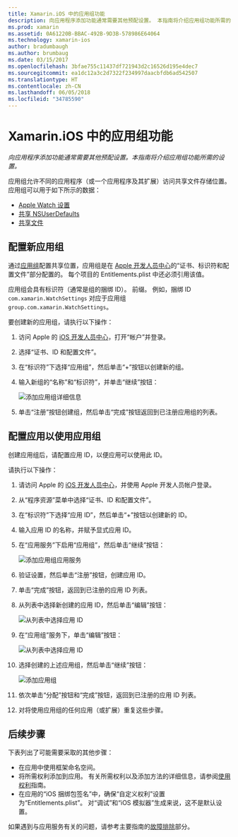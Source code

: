 ```yaml
---
title: Xamarin.iOS 中的应用组功能
description: 向应用程序添加功能通常需要其他预配设置。 本指南将介绍应用组功能所需的设置。
ms.prod: xamarin
ms.assetid: 0A61220B-BBAC-492B-9D3B-578986E64064
ms.technology: xamarin-ios
author: bradumbaugh
ms.author: brumbaug
ms.date: 03/15/2017
ms.openlocfilehash: 3bfae755c11437df721943d2c16526d195e4dec7
ms.sourcegitcommit: ea1dc12a3c2d7322f234997daacbfdb6ad542507
ms.translationtype: HT
ms.contentlocale: zh-CN
ms.lasthandoff: 06/05/2018
ms.locfileid: "34785590"
---
```

# <a name="app-group-capabilities-in-xamarinios"></a>Xamarin.iOS 中的应用组功能

_向应用程序添加功能通常需要其他预配设置。本指南将介绍应用组功能所需的设置。_

应用组允许不同的应用程序（或一个应用程序及其扩展）访问共享文件存储位置。 应用组可以用于如下所示的数据：

*   [Apple Watch 设置](~/ios/watchos/app-fundamentals/settings.md)
*   [共享 NSUserDefaults](~/ios/app-fundamentals/user-defaults.md)
*   [共享文件](~/ios/watchos/app-fundamentals/parent-app.md#files)

## <a name="configure-a-new-app-group"></a>配置新应用组

通过[应用组](https://developer.apple.com/library/content/documentation/Miscellaneous/Reference/EntitlementKeyReference/Chapters/EnablingAppSandbox.html#//apple_ref/doc/uid/TP40011195-CH4-SW19)配置共享位置，应用组是在 [Apple 开发人员中心](https://developer.apple.com/account/)的“证书、标识符和配置文件”部分配置的。 每个项目的 Entitlements.plist 中还必须引用该值。

应用组会具有标识符（通常是组的捆绑 ID）。 前缀。 例如，捆绑 ID `com.xamarin.WatchSettings` 对应于应用组 `group.com.xamarin.WatchSettings`。

要创建新的应用组，请执行以下操作：

1.  访问 Apple 的 [iOS 开发人员中心](https://developer.apple.com/account/)，打开“帐户”并登录。
2.  选择“证书、ID 和配置文件”。
3.  在“标识符”下选择“应用组”，然后单击“+”按钮以创建新的组。
4.  输入新组的“名称”和“标识符”，并单击“继续”按钮： 
   
    ![添加应用组详细信息](app-groups-capabilities-images/image52.png)

5.  单击“注册”按钮创建组，然后单击“完成”按钮返回到已注册应用组的列表。

## <a name="configure-an-app-to-use-app-groups"></a>配置应用以使用应用组

创建应用组后，请配置应用 ID，以便应用可以使用此 ID。

请执行以下操作：

1.  请访问 Apple 的 [iOS 开发人员中心](https://developer.apple.com/account/)，并使用 Apple 开发人员帐户登录。
2.  从“程序资源”菜单中选择“证书、ID 和配置文件”。
3.  在“标识符”下选择“应用 ID”，然后单击“+”按钮以创建新的 ID。
4.  输入应用 ID 的名称，并赋予显式应用 ID。
5.  在“应用服务”下启用“应用组”，然后单击“继续”按钮：

    ![添加应用组应用服务](app-groups-capabilities-images/image53.png)

6.  验证设置，然后单击“注册”按钮，创建应用 ID。
7.  单击“完成”按钮，返回到已注册的应用 ID 列表。
8.  从列表中选择新创建的应用 ID，然后单击“编辑”按钮：

    ![从列表中选择应用 ID](app-groups-capabilities-images/image54.png)

9.  在“应用组”服务下，单击“编辑”按钮：

    ![从列表中选择应用 ID](app-groups-capabilities-images/image55.png)

10. 选择创建的上述应用组，然后单击“继续”按钮：

    ![添加应用组](app-groups-capabilities-images/image56.png)

11. 依次单击“分配”按钮和“完成”按钮，返回到已注册的应用 ID 列表。
12. 对将使用应用组的任何应用（或扩展）重复这些步骤。

## <a name="next-steps"></a>后续步骤
 
下表列出了可能需要采取的其他步骤：

* 在应用中使用框架命名空间。
* 将所需权利添加到应用。 有关所需权利以及添加方法的详细信息，请参阅[使用权利](~/ios/deploy-test/provisioning/entitlements.md)指南。
* 在应用的“iOS 捆绑包签名”中，确保“自定义权利”设置为“Entitlements.plist”。 对“调试”和“iOS 模拟器”生成来说，这不是默认设置。

如果遇到与应用服务有关的问题，请参考主要指南的[故障排除](~/ios/deploy-test/provisioning/capabilities/index.md)部分。